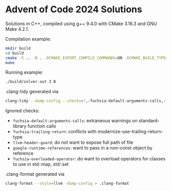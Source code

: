 # Advent of Code 2024 Solutions

Solutions in C++, compiled using g++ 9.4.0 with CMake 3.16.3 and GNU Make 4.2.1.

Compilation example:

```sh
mkdir build
cd build
cmake -S .. -B . -DCMAKE_EXPORT_COMPILE_COMMANDS=ON -DCMAKE_BUILD_TYPE=Debug
make
```

Running example:

```sh
./build/solver.out 3 B
```

.clang-tidy generated via

```sh
clang-tidy --dump-config --checks=*,-fuchsia-default-arguments-calls,-fuchsia-trailing-return,-llvm-header-guard,-google-runtime-references,-fuchsia-overloaded-operator -- --std=c++20 > .clang-tidy
```

Ignored checks:

- `fuchsia-default-arguments-calls`: extraneous warnings on standard-library function calls
- `fuchsia-trailing-return`: conflicts with modernize-use-trailing-return-type
- `llvm-header-guard`: do not want to expose full path of file
- `google-runtime-references`: want to pass in a non-const object by reference
- `fuchsia-overloaded-operator`: do want to overload operators for classes to use in std::map, std::set

.clang-format generated via

```sh
clang-format --style=llvm -dump-config > .clang-format
```
